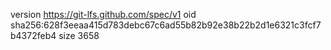 version https://git-lfs.github.com/spec/v1
oid sha256:628f3eeaa415d783debc67c6ad55b82b92e38b22b2d1e6321c3fcf7b4372feb4
size 3658
